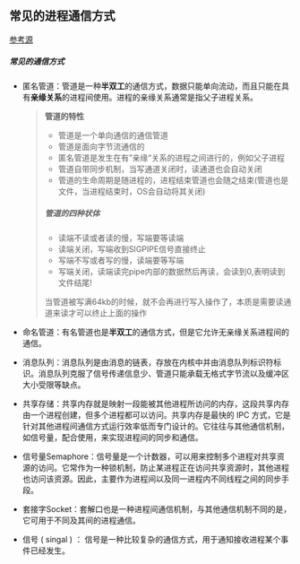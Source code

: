 ## 常见的进程通信方式
[参考源](https://blog.csdn.net/zhaohong_bo/article/details/89552188)
##### 常见的通信方式

- 匿名管道：管道是一种**半双工**的通信方式，数据只能单向流动，而且只能在具有**亲缘关系**的进程间使用。进程的亲缘关系通常是指父子进程关系。

  >**管道的特性**
  >
  >- 管道是一个单向通信的通信管道
  >- 管道是面向字节流通信的
  >- 匿名管道是发生在有”亲缘“关系的进程之间进行的，例如父子进程
  >- 管道自带同步机制，当写通道关闭时，读通道也会自动关闭
  >- 管道的生命周期是随进程的，进程结束管道也会随之结束(管道也是文件，当进程结束时，OS会自动将其关闭)
  >
  >##### 管道的四种状体
  >
  >- 读端不读或者读的慢，写端要等读端
  >- 读端关闭，写端收到SIGPIPE信号直接终止
  >- 写端不写或者写的慢，读端要等写端
  >- 写端关闭，读端读完pipe内部的数据然后再读，会读到0,表明读到文件结尾!
  >
  >当管道被写满64kb的时候，就不会再进行写入操作了，本质是需要读通道来读才可以终止上面的操作

- 命名管道：有名管道也是**半双工**的通信方式，但是它允许无亲缘关系进程间的通信。

- 消息队列：消息队列是由消息的链表，存放在内核中并由消息队列标识符标识。消息队列克服了信号传递信息少、管道只能承载无格式字节流以及缓冲区大小受限等缺点。

- 共享存储：共享内存就是映射一段能被其他进程所访问的内存，这段共享内存由一个进程创建，但多个进程都可以访问。共享内存是最快的 IPC 方式，它是针对其他进程间通信方式运行效率低而专门设计的。它往往与其他通信机制，如信号量，配合使用，来实现进程间的同步和通信。

- 信号量Semaphore：信号量是一个计数器，可以用来控制多个进程对共享资源的访问。它常作为一种锁机制，防止某进程正在访问共享资源时，其他进程也访问该资源。因此，主要作为进程间以及同一进程内不同线程之间的同步手段。

- 套接字Socket：套解口也是一种进程间通信机制，与其他通信机制不同的是，它可用于不同及其间的进程通信。

- 信号 ( singal ) ： 信号是一种比较复杂的通信方式，用于通知接收进程某个事件已经发生。
